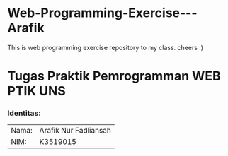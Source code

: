 # Web-Programming-Exercise---Arafik
This is web programming exercise repository to my class. cheers :) 

<h1> Tugas Praktik Pemrogramman WEB PTIK UNS</h1>
<h3>Identitas:</h3>
<table>
  <tr>
    <td>Nama: </td>
    <td>Arafik Nur Fadliansah</td>
  </tr>
  <tr>
    <td>NIM:</td>
    <td>K3519015</td>
  </tr>
</table>
